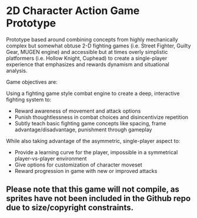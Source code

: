 # 2D Character Action Game Prototype

Prototype based around combining concepts from highly mechanically complex but somewhat obtuse 2-D fighting games (i.e. Street Fighter, Guilty Gear, MUGEN engine) and accessible but at times overly simplistic platformers (i.e. Hollow Knight, Cuphead) to create a single-player experience that emphasizes and rewards dynamism and situational analysis.

Game objectives are:

Using a fighting game style combat engine to create a deep, interactive fighting system to:
* Reward awareness of movement and attack options
* Punish thoughtlessness in combat choices and disincentivize repetition 
* Subtly teach basic fighting game concepts like spacing, frame advantage/disadvantage, punishment through gameplay


While also taking advantage of the asymmetric, single-player aspect to:
* Provide a learning curve for the player, impossible in a symmetrical player-vs-player environment
* Give options for customization of character moveset
* Reward progression in game with new or improved attacks




Please note that this game will not compile, as sprites have not been included in the Github repo due to size/copyright constraints. 
-------------
